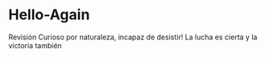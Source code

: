 # Hello-Again
Revisión
Curioso por naturaleza, incapaz de desistir! La lucha es cierta y la victoria también
